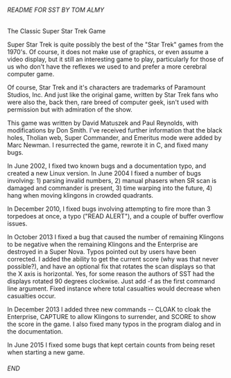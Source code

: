 ###### README FOR SST BY TOM ALMY ######

The Classic Super Star Trek Game

Super Star Trek is quite possibly the best of the "Star Trek" games from the 1970's. Of course, it does not make use of graphics, or even assume a video display, but it still an interesting game to play, particularly for those of us who don't have the reflexes we used to and prefer a more cerebral computer game.

Of course, Star Trek and it's characters are trademarks of Paramount Studios, Inc. And just like the original game, written by Star Trek fans who were also the, back then, rare breed of computer geek, isn't used with permission but with admiration of the show.

This game was written by David Matuszek and Paul Reynolds, with modifications by Don Smith. I've received further information that the black holes, Tholian web, Super Commander, and Emeritus mode were added by Marc Newman. I resurrected the game, rewrote it in C, and fixed many bugs.

In June 2002, I fixed two known bugs and a documentation typo, and created a new Linux version. In June 2004 I fixed a number of bugs involving: 1) parsing invalid numbers, 2) manual phasers when SR scan is damaged and commander is present, 3) time warping into the future, 4) hang when moving klingons in crowded quadrants.

In December 2010, I fixed bugs involving attempting to fire more than 3 torpedoes at once, a typo ("READ ALERT"), and a couple of buffer overflow issues.

In October 2013 I fixed a bug that caused the number of remaining Klingons to be negative when the remaining Klingons and the Enterprise are destroyed in a Super Nova. Typos pointed out by users have been corrected. I added the ability to get the current score (why was that never possible?), and have an optional fix that rotates the scan displays so that the X axis is horizontal. Yes, for some reason the authors of SST had the displays rotated 90 degrees clockwise. Just add -f as the first command line argument. Fixed instance where total casualties would decrease when casualties occur.

In December 2013 I added three new commands -- CLOAK to cloak the Enterprise, CAPTURE to allow Klingons to surrender, and SCORE to show the score in the game. I also fixed many typos in the program dialog and in the documentation.

In June 2015 I fixed some bugs that kept certain counts from being reset when starting a new game.

###### END  ######
